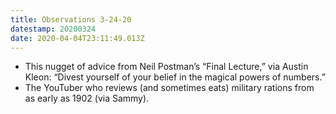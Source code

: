 ```yaml
---
title: Observations 3-24-20
datestamp: 20200324
date: 2020-04-04T23:11:49.013Z
---
```

- This nugget of advice from Neil Postman’s “Final Lecture,” via Austin Kleon: “Divest yourself of your belief in the magical powers of numbers.”
- The YouTuber who reviews (and sometimes eats) military rations from as early as 1902 (via Sammy).
